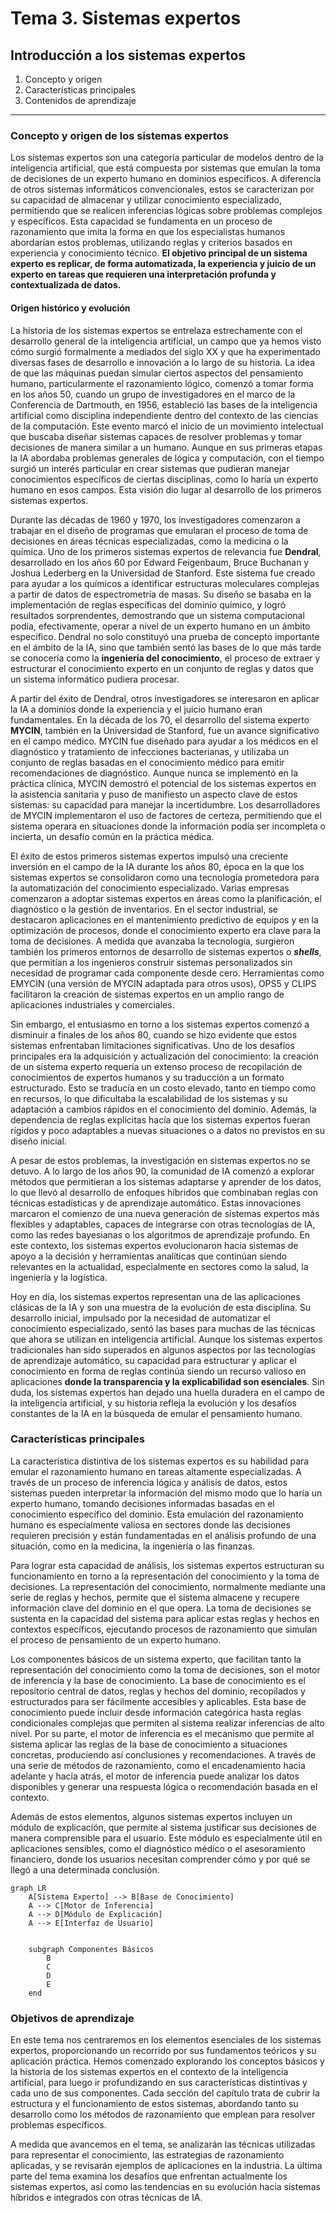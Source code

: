 # Tema 3. Sistemas expertos

## Introducción a los sistemas expertos

1. Concepto y origen
2. Características principales
3. Contenidos de aprendizaje

---

### Concepto y origen de los sistemas expertos

Los sistemas expertos son una categoría particular de modelos dentro de la inteligencia artificial, que está compuesta por sistemas que emulan la toma de decisiones de un experto humano en dominios específicos. A diferencia de otros sistemas informáticos convencionales, estos se caracterizan por su capacidad de almacenar y utilizar conocimiento especializado, permitiendo que se realicen inferencias lógicas sobre problemas complejos y específicos. Esta capacidad se fundamenta en un proceso de razonamiento que imita la forma en que los especialistas humanos abordarían estos problemas, utilizando reglas y criterios basados en experiencia y conocimiento técnico. **El objetivo principal de un sistema experto es replicar, de forma automatizada, la experiencia y juicio de un experto en tareas que requieren una interpretación profunda y contextualizada de datos.**

#### Origen histórico y evolución

La historia de los sistemas expertos se entrelaza estrechamente con el desarrollo general de la inteligencia artificial, un campo que ya hemos visto cómo surgió formalmente a mediados del siglo XX y que ha experimentado diversas fases de desarrollo e innovación a lo largo de su historia. La idea de que las máquinas puedan simular ciertos aspectos del pensamiento humano, particularmente el razonamiento lógico, comenzó a tomar forma en los años 50, cuando un grupo de investigadores en el marco de la Conferencia de Dartmouth, en 1956, estableció las bases de la inteligencia artificial como disciplina independiente dentro del contexto de las ciencias de la computación. Este evento marcó el inicio de un movimiento intelectual que buscaba diseñar sistemas capaces de resolver problemas y tomar decisiones de manera similar a un humano. Aunque en sus primeras etapas la IA abordaba problemas generales de lógica y computación, con el tiempo surgió un interés particular en crear sistemas que pudieran manejar conocimientos específicos de ciertas disciplinas, como lo haría un experto humano en esos campos. Esta visión dio lugar al desarrollo de los primeros sistemas expertos.

Durante las décadas de 1960 y 1970, los investigadores comenzaron a trabajar en el diseño de programas que emularan el proceso de toma de decisiones en áreas técnicas especializadas, como la medicina o la química. Uno de los primeros sistemas expertos de relevancia fue **Dendral**, desarrollado en los años 60 por Edward Feigenbaum, Bruce Buchanan y Joshua Lederberg en la Universidad de Stanford. Este sistema fue creado para ayudar a los químicos a identificar estructuras moleculares complejas a partir de datos de espectrometría de masas. Su diseño se basaba en la implementación de reglas específicas del dominio químico, y logró resultados sorprendentes, demostrando que un sistema computacional podía, efectivamente, operar a nivel de un experto humano en un ámbito específico. Dendral no solo constituyó una prueba de concepto importante en el ámbito de la IA, sino que también sentó las bases de lo que más tarde se conocería como la **ingeniería del conocimiento**, el proceso de extraer y estructurar el conocimiento experto en un conjunto de reglas y datos que un sistema informático pudiera procesar.

A partir del éxito de Dendral, otros investigadores se interesaron en aplicar la IA a dominios donde la experiencia y el juicio humano eran fundamentales. En la década de los 70, el desarrollo del sistema experto **MYCIN**, también en la Universidad de Stanford, fue un avance significativo en el campo médico. MYCIN fue diseñado para ayudar a los médicos en el diagnóstico y tratamiento de infecciones bacterianas, y utilizaba un conjunto de reglas basadas en el conocimiento médico para emitir recomendaciones de diagnóstico. Aunque nunca se implementó en la práctica clínica, MYCIN demostró el potencial de los sistemas expertos en la asistencia sanitaria y puso de manifiesto un aspecto clave de estos sistemas: su capacidad para manejar la incertidumbre. Los desarrolladores de MYCIN implementaron el uso de factores de certeza, permitiendo que el sistema operara en situaciones donde la información podía ser incompleta o incierta, un desafío común en la práctica médica.

El éxito de estos primeros sistemas expertos impulsó una creciente inversión en el campo de la IA durante los años 80, época en la que los sistemas expertos se consolidaron como una tecnología prometedora para la automatización del conocimiento especializado. Varias empresas comenzaron a adoptar sistemas expertos en áreas como la planificación, el diagnóstico o la gestión de inventarios. En el sector industrial, se destacaron aplicaciones en el mantenimiento predictivo de equipos y en la optimización de procesos, donde el conocimiento experto era clave para la toma de decisiones. A medida que avanzaba la tecnología, surgieron también los primeros entornos de desarrollo de sistemas expertos o ***shells***, que permitían a los ingenieros construir sistemas personalizados sin necesidad de programar cada componente desde cero. Herramientas como EMYCIN (una versión de MYCIN adaptada para otros usos), OPS5 y CLIPS facilitaron la creación de sistemas expertos en un amplio rango de aplicaciones industriales y comerciales.

Sin embargo, el entusiasmo en torno a los sistemas expertos comenzó a disminuir a finales de los años 80, cuando se hizo evidente que estos sistemas enfrentaban limitaciones significativas. Uno de los desafíos principales era la adquisición y actualización del conocimiento: la creación de un sistema experto requería un extenso proceso de recopilación de conocimientos de expertos humanos y su traducción a un formato estructurado. Esto se traducía en un costo elevado, tanto en tiempo como en recursos, lo que dificultaba la escalabilidad de los sistemas y su adaptación a cambios rápidos en el conocimiento del dominio. Además, la dependencia de reglas explícitas hacía que los sistemas expertos fueran rígidos y poco adaptables a nuevas situaciones o a datos no previstos en su diseño inicial.

A pesar de estos problemas, la investigación en sistemas expertos no se detuvo. A lo largo de los años 90, la comunidad de IA comenzó a explorar métodos que permitieran a los sistemas adaptarse y aprender de los datos, lo que llevó al desarrollo de enfoques híbridos que combinaban reglas con técnicas estadísticas y de aprendizaje automático. Estas innovaciones marcaron el comienzo de una nueva generación de sistemas expertos más flexibles y adaptables, capaces de integrarse con otras tecnologías de IA, como las redes bayesianas o los algoritmos de aprendizaje profundo. En este contexto, los sistemas expertos evolucionaron hacia sistemas de apoyo a la decisión y herramientas analíticas que continúan siendo relevantes en la actualidad, especialmente en sectores como la salud, la ingeniería y la logística.

Hoy en día, los sistemas expertos representan una de las aplicaciones clásicas de la IA y son una muestra de la evolución de esta disciplina. Su desarrollo inicial, impulsado por la necesidad de automatizar el conocimiento especializado, sentó las bases para muchas de las técnicas que ahora se utilizan en inteligencia artificial. Aunque los sistemas expertos tradicionales han sido superados en algunos aspectos por las tecnologías de aprendizaje automático, su capacidad para estructurar y aplicar el conocimiento en forma de reglas continúa siendo un recurso valioso en aplicaciones **donde la transparencia y la explicabilidad son esenciales**. Sin duda, los sistemas expertos han dejado una huella duradera en el campo de la inteligencia artificial, y su historia refleja la evolución y los desafíos constantes de la IA en la búsqueda de emular el pensamiento humano.

### Características principales

La característica distintiva de los sistemas expertos es su habilidad para emular el razonamiento humano en tareas altamente especializadas. A través de un proceso de inferencia lógica y análisis de datos, estos sistemas pueden interpretar la información del mismo modo que lo haría un experto humano, tomando decisiones informadas basadas en el conocimiento específico del dominio. Esta emulación del razonamiento humano es especialmente valiosa en sectores donde las decisiones requieren precisión y están fundamentadas en el análisis profundo de una situación, como en la medicina, la ingeniería o las finanzas.

Para lograr esta capacidad de análisis, los sistemas expertos estructuran su funcionamiento en torno a la representación del conocimiento y la toma de decisiones. La representación del conocimiento, normalmente mediante una serie de reglas y hechos, permite que el sistema almacene y recupere información clave del dominio en el que opera. La toma de decisiones se sustenta en la capacidad del sistema para aplicar estas reglas y hechos en contextos específicos, ejecutando procesos de razonamiento que simulan el proceso de pensamiento de un experto humano.

Los componentes básicos de un sistema experto, que facilitan tanto la representación del conocimiento como la toma de decisiones, son el motor de inferencia y la base de conocimiento. La base de conocimiento es el repositorio central de datos, reglas y hechos del dominio, recopilados y estructurados para ser fácilmente accesibles y aplicables. Esta base de conocimiento puede incluir desde información categórica hasta reglas condicionales complejas que permiten al sistema realizar inferencias de alto nivel. Por su parte, el motor de inferencia es el mecanismo que permite al sistema aplicar las reglas de la base de conocimiento a situaciones concretas, produciendo así conclusiones y recomendaciones. A través de una serie de métodos de razonamiento, como el encadenamiento hacia adelante y hacia atrás, el motor de inferencia puede analizar los datos disponibles y generar una respuesta lógica o recomendación basada en el contexto.

Además de estos elementos, algunos sistemas expertos incluyen un módulo de explicación, que permite al sistema justificar sus decisiones de manera comprensible para el usuario. Este módulo es especialmente útil en aplicaciones sensibles, como el diagnóstico médico o el asesoramiento financiero, donde los usuarios necesitan comprender cómo y por qué se llegó a una determinada conclusión.

```mermaid
graph LR
    A[Sistema Experto] --> B[Base de Conocimiento]
    A --> C[Motor de Inferencia]
    A --> D[Módulo de Explicación]
    A --> E[Interfaz de Usuario]
    

    subgraph Componentes Básicos
        B
        C
        D
        E
    end
```

### Objetivos de aprendizaje

En este tema nos centraremos en los elementos esenciales de los sistemas expertos, proporcionando un recorrido por sus fundamentos teóricos y su aplicación práctica. Hemos comenzado explorando los conceptos básicos y la historia de los sistemas expertos en el contexto de la inteligencia artificial, para luego ir profundizando en sus características distintivas y cada uno de sus componentes. Cada sección del capítulo trata de cubrir la estructura y el funcionamiento de estos sistemas, abordando tanto su desarrollo como los métodos de razonamiento que emplean para resolver problemas específicos.

A medida que avancemos en el tema, se analizarán las técnicas utilizadas para representar el conocimiento, las estrategias de razonamiento aplicadas, y se revisarán ejemplos de aplicaciones en la industria. La última parte del tema examina los desafíos que enfrentan actualmente los sistemas expertos, así como las tendencias en su evolución hacia sistemas híbridos e integrados con otras técnicas de IA.
